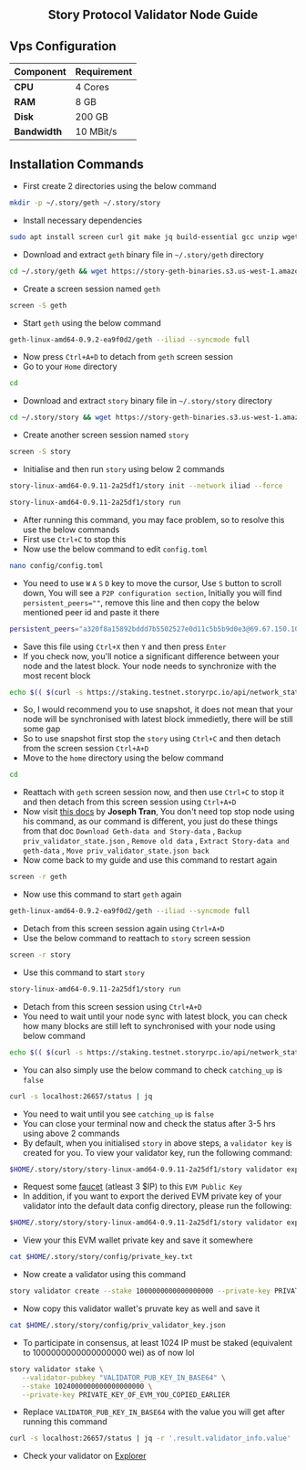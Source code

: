 <h2 align=center> Story Protocol Validator Node Guide </h2>

## Vps Configuration

| Component  | Requirement     |
|------------|-----------------|
| **CPU**    | 4 Cores         |
| **RAM**    | 8 GB            |
| **Disk**   | 200 GB          |
| **Bandwidth** | 10 MBit/s    |

## Installation Commands
- First create 2 directories using the below command
```bash
mkdir -p ~/.story/geth ~/.story/story
```
- Install necessary dependencies
```bash
sudo apt install screen curl git make jq build-essential gcc unzip wget lz4 aria2 -y
```
- Download and extract `geth` binary file in `~/.story/geth` directory
```bash
cd ~/.story/geth && wget https://story-geth-binaries.s3.us-west-1.amazonaws.com/geth-public/geth-linux-amd64-0.9.2-ea9f0d2.tar.gz && tar -xvf geth-linux-amd64-0.9.2-ea9f0d2.tar.gz
```
- Create a screen session named `geth`
```bash
screen -S geth
```
- Start `geth` using the below command
```bash
geth-linux-amd64-0.9.2-ea9f0d2/geth --iliad --syncmode full
```
- Now press `Ctrl+A+D` to detach from `geth` screen session
- Go to your `Home` directory
```bash
cd
```
- Download and extract `story` binary file in `~/.story/story` directory
```bash
cd ~/.story/story && wget https://story-geth-binaries.s3.us-west-1.amazonaws.com/story-public/story-linux-amd64-0.9.11-2a25df1.tar.gz && tar -xvf story-linux-amd64-0.9.11-2a25df1.tar.gz
```
- Create another screen session named `story`
```bash
screen -S story
```
- Initialise and then run `story` using below 2 commands
```bash
story-linux-amd64-0.9.11-2a25df1/story init --network iliad --force
```
```bash
story-linux-amd64-0.9.11-2a25df1/story run
```
- After running this command, you may face problem, so to resolve this use the below commands
- First use `Ctrl+C` to stop this
- Now use the below command to edit `config.toml`
```bash
nano config/config.toml
```
- You need to use `W` `A` `S` `D` key to move the cursor, Use `S` button to scroll down, You will see a `P2P configuration section`, Initially you will find `persistent_peers=""`, remove this line and then copy the below mentioned peer id and paste it there
```bash
persistent_peers="a320f8a15892bddd7b5502527e0d11c5b5b9d0e3@69.67.150.107:29931,2027b0adffea21f09d28effa3c09403979b77572@198.178.224.25:26656,59b94de50f52575174e771d75082f020cb8b5bfc@112.118.22.8:26956,51c6bda6a2632f2d105623026e1caf12743fb91c@204.137.14.33:36656,ccb6e8d1788bd46be4abec716e98236c2e21c067@116.202.51.143:26656,4c1904591cbc70bb7e11c5c11ec9b0586fe72d4b@138.201.85.253:26656,e5b80cd31b8f5c40644ce52834b58e51c6a24bfa@65.109.88.19:26656,537b4c11a17f282bd9f84ba578e5998944c49c79@176.9.155.156:28656,800bd9a3bb37a07d5c57c42a5de72d7ab370cfd1@194.146.12.193:26656,7bbc8241b81f18b185ded9fca3220ce062bc5a0c@141.98.154.42:26656,7ed2e34f5e80948e862ba96d3051c08e4fb3b696@194.48.168.43:26656,c2ae488ed7c74f7139d927e7518a9485fa5e0623@213.239.198.181:35656,d4c5dcfbec11d80399bcf18d83a157259ca3efc7@138.201.200.100:26656,b37eff82c86e867f8bf4df1199fbd90cc411b9dd@45.59.70.168:26656,17d69e7e7f6b43ef414ee6a4b2585bd9ee0446ce@135.181.139.249:46656,3b88917cdc563f463268820d9b89092c6df4df78@91.227.33.18:47656,aac5871efa351872789eef15c2da7a55a68abdad@88.218.226.79:26656,9fc21eaa5f39f3611875a951775c5b1ebdf032ee@84.32.186.154:26656,7f72d44f3d448fd44485676795b5cb3b62bf5af0@142.132.135.125:20656,502768c5256728123626411bcd85a5633af5a1bc@95.217.193.182:46656,5e16a409531f8cdbda53e7321aaf46c325148886@103.114.163.217:26656,dd8c1e59141bb27fc0577d2c3fcd4a01f05364a0@57.129.51.140:26656,6a1b35d7c8deae3f6b0588855300af1dfa8ebd17@49.12.172.31:13656,a03f525b72ece596b6ea3609b49c676751fafc14@94.141.103.163:26656,f1ec81f4963e78d06cf54f103cb6ca75e19ea831@217.76.159.104:26656,56e241d794ec8c12c7a28aa7863db1322589de0a@144.76.202.120:36656,a9b2953ce7bd844fee3c46e16615668e99524dee@135.181.144.149:26656,1e9d0e61fe26530f7f9c3b327e7195381bf93727@176.9.72.218:26656,590e680fe380769f733b7f2d0e008fe1f3c62964@37.27.56.53:26656,e4dcdc1218f8703a16f6cc8d7024af2457661198@198.7.125.195:26656,e8522a9777efdce9b4395981423e8157b4d1d0d1@65.21.45.194:27656,54a80c1ebac879c698e361621e338753c0510a17@5.9.73.13:25136,b7bead382ecc5a4367fa2fe627d7841ba359bf7f@45.159.220.151:26656,901f7c763100f36b21d3d5110b56dd6806991847@45.90.123.229:26656,9ed1e069802812f484faa68a2c6dd61f6bc1be0b@88.99.61.173:26656,aa16f5f6e2da8b3c4b14746b875edd2eff21eca4@195.179.229.137:26656,cf7804bd1ec369215d7ece864962e3787810074b@62.169.21.31:26656,3d45763a87ce7f62af06f31ba6d738370522a5c3@80.240.25.22:26656,903aac04aeac4f39998cc9cbefb796ca283090f2@45.61.156.53:2665,a15d9e52b1ac29daef23c62a33f3c3d26533d07b@213.239.207.162:26656,9d17f4db09af4f2d0d09e9ab73eebc5489df99e1@51.79.255.110:26656,6830d86391b26ee17b87bdd206e67e6202d5e3db@86.48.2.96:26656,84d347aba1869b924a6d709f133f7b135202a787@84.247.136.201:26656,612f7024069a19e430a8d24290ae8644b259f0db@66.42.53.180:26656,a750f8ee195c0ea3c26dbbd41931a002cb4cf0ae@117.6.160.195:26656,89fbc31f40fc7a4d5594cb76d8ed930e7859aaf5@144.91.72.10:26656,31f2591b19ffdfafbffe759e257eba7a207e4f08@156.67.81.231:26656,295d20a6011d2c25092761d5b4fdf5a2f5d9cd29@109.199.97.58:26656,f8b29354fbe832c1cb011b2fbe4f930f89a0d430@188.245.60.19:26656,36ae9a7911e9f9ca5cb04b5c740b94b96f1b20c8@38.242.211.97:26656,45a2764d43590b89a33dfde62645655fe693c065@152.53.3.39:26656,829e901d7b812e63d4516d931c6dcaf4aea697ed@192.248.189.168:26656,500208ae8b0b20f8d74c16d14ed5f26492825a2a@37.27.91.228:26656,2987184f6b773e88fdb8f6d22e93614c812140b3@37.27.48.77:26656,50acd65aff9b58ba96ed058764d76cee6f667316@183.81.47.245:29656,cf7712cab3f22912a2837ca5e48ae89da00067e5@49.13.90.192:26656,9f8c95e147955c3e040b6a621869ce42330ff89f@65.109.139.166:26656,c79ae014f5cca73cae4bba438ea99e664e0e0360@65.108.210.70:26656,88cf3523dd1d59d7af15ce832551cbb1748879a9@95.217.7.167:26656,5568ca144b3acf4260026037aa3314781e3f124a@144.76.70.103:24656,fe5b39d2bd701ed12a953894cc1449d4c5c6d699@135.125.189.91:26656,2333daf1b0c90fcad775595bb071478894f56392@144.126.139.139:26651,ef2f9d930fa65c0e3f184e2899ac7a9053fd1e69@49.13.4.170:26656,4ddd58724ad881d9a102c42da938d30c1dd8ffd8@185.242.87.10:26656"
```
- Save this file using `Ctrl+X` then `Y` and then press `Enter`
- If you check now, you'll notice a significant difference between your node and the latest block. Your node needs to synchronize with the most recent block
```bash
echo $(( $(curl -s https://staking.testnet.storyrpc.io/api/network_status | jq -r '.msg.consensus_block_height') - $(curl -s localhost:26657/status | jq -r '.result.sync_info.latest_block_height') ))
```
- So, I would recommend you to use snapshot, it does not mean that your node will be synchronised with latest block immedietly, there will be still some gap
- So to use snapshot first stop the `story` using `Ctrl+C` and then detach from the screen session `Ctrl+A+D`
- Move to the `home` directory using the below command
```bash
cd
```
- Reattach with `geth` screen session now, and then use `Ctrl+C` to stop it and then detach from this screen session using `Ctrl+A+D`
- Now visit [this docs](https://service.josephtran.xyz/testnet/story/snapshot)  by **Joseph Tran**, You don't need top stop node using his command, as our command is different, you just do these things from that doc `Download Geth-data and Story-data` , `Backup priv_validator_state.json` , `Remove old data` , `Extract Story-data and geth-data` , `Move priv_validator_state.json back`
- Now come back to my guide and use this command to restart again
```bash
screen -r geth
```
- Now use this command to start `geth` again
```bash
geth-linux-amd64-0.9.2-ea9f0d2/geth --iliad --syncmode full
```
- Detach from this screen session again using `Ctrl+A+D`
- Use the below command to reattach to `story` screen session
```bash
screen -r story
```
- Use this command to start `story`
```bash
story-linux-amd64-0.9.11-2a25df1/story run
```
- Detach from this screen session using `Ctrl+A+D`
- You need to wait until your node sync with latest block, you can check how many blocks are still left to synchronised with your node using below command
```bash
echo $(( $(curl -s https://staking.testnet.storyrpc.io/api/network_status | jq -r '.msg.consensus_block_height') - $(curl -s localhost:26657/status | jq -r '.result.sync_info.latest_block_height') ))
```
- You can also simply use the below command to check `catching_up` is `false`
```bash
curl -s localhost:26657/status | jq
```
- You need to wait until you see `catching_up` is `false`
- You can close your terminal now and check the status after 3-5 hrs using above 2 commands
- By default, when you initialised `story` in above steps,  a `validator key` is created for you. To view your validator key, run the following command:
```bash
$HOME/.story/story/story-linux-amd64-0.9.11-2a25df1/story validator export
```
- Request some [faucet](https://faucet.story.foundation/) (atleast 3 $IP) to this `EVM Public Key`
- In addition, if you want to export the derived EVM private key of your validator into the default data config directory, please run the following:
```bash
$HOME/.story/story/story-linux-amd64-0.9.11-2a25df1/story validator export --export-evm-key
```
- View your this EVM wallet private key and save it somewhere
```bash
cat $HOME/.story/story/config/private_key.txt
```
- Now create a validator using this command
```bash
story validator create --stake 1000000000000000000 --private-key PRIVATE_KEY_OF_EVM_YOU_COPIED_IN_THE_AVOBE_STEP
```
- Now copy this validator wallet's pruvate key as well and save it
```bash
cat $HOME/.story/story/config/priv_validator_key.json
```
- To participate in consensus, at least 1024 IP must be staked (equivalent to 1000000000000000000 wei) as of now lol
```bash
story validator stake \
   --validator-pubkey "VALIDATOR_PUB_KEY_IN_BASE64" \
   --stake 1024000000000000000000 \
   --private-key PRIVATE_KEY_OF_EVM_YOU_COPIED_EARLIER
```
- Replace `VALIDATOR_PUB_KEY_IN_BASE64` with the value you will get after running this command
```bash
curl -s localhost:26657/status | jq -r '.result.validator_info.value'
```
- Check your validator on [Explorer](https://testnet.story.explorers.guru/)
